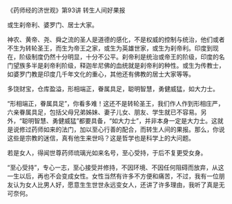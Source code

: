 《药师经的济世观》第93讲 转生人间好果报

或生刹帝利、婆罗门、居士大家。

神农、黄帝、尧、舜之流的圣人是道德的感化，不是权威的控制与统治，他们或者不生为转轮圣王，而生为帝王之家，或生为英雄世家，或生为刹帝利。印度到现在，阶级制度仍然十分明显，十分不公平。刹帝利是统治或帝王的阶级，印度的名门望族多半是刹帝利阶级，释迦牟尼佛的血统就是刹帝利的种性。或生为传教士，如婆罗门教是印度几千年文化的重心，其他还有佛教的居士大家等等。

多饶财宝，仓库盈溢，形相端正，眷属具足，聪明智慧，勇健威猛，如大力士。

“形相端正，眷属具足”，你看多难！这还不是转轮圣王，我们作人作到形相庄严，六亲眷属具足，包括父母兄弟姊妹、妻子儿女、朋友、学生就已不容易。另外，“聪明智慧、勇健威猛”都要具备，“如大力士”，并非本身一定是大力士。这就是说修过药师如来的法门，加以至心行善的配合，而转生人间的果报。那么，你说这些是宗教的迷信，真有他生来世吗？这是哲学也是科学上的大问题。

若是女人，得闻世尊药师琉璃光如来名号，至心受持，于后不复更受女身。

“至心受持”，专心一志，至心接受并修持，不因环境、不因任何阻碍而放弃，从这一生以后，再也不会变成女性。女性当然有许多不方便和痛苦，不过，我有一位朋友认为女人比男人好，愿意生生世世永远变女人，还讲了许多理由，我听了真是无可奈何。